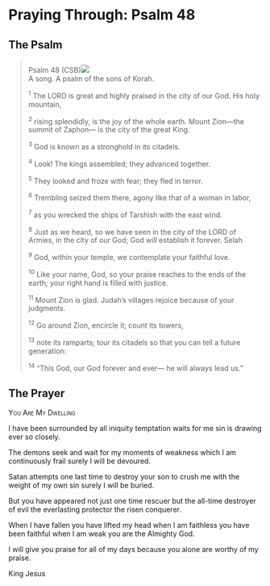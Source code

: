 # Praying Through: Psalm 48

## The Psalm

>Psalm 48 (CSB)<img class="intro-right" style="margin-top:10px" src="/images/art-paris-psalter.jpg">  
><sup></sup> A song. A psalm of the sons of Korah. 
>
><sup>1</sup> The LORD is great and highly praised in the city of our God. His holy mountain, 
>
><sup>2</sup> rising splendidly, is the joy of the whole earth. Mount Zion—the summit of Zaphon— is the city of the great King. 
>
><sup>3</sup> God is known as a stronghold in its citadels. 
>
><sup>4</sup> Look! The kings assembled; they advanced together. 
>
><sup>5</sup> They looked and froze with fear; they fled in terror. 
>
><sup>6</sup> Trembling seized them there, agony like that of a woman in labor, 
>
><sup>7</sup> as you wrecked the ships of Tarshish with the east wind. 
>
><sup>8</sup> Just as we heard, so we have seen in the city of the LORD of Armies, in the city of our God; God will establish it forever. Selah 
>
><sup>9</sup> God, within your temple, we contemplate your faithful love. 
>
><sup>10</sup> Like your name, God, so your praise reaches to the ends of the earth; your right hand is filled with justice. 
>
><sup>11</sup> Mount Zion is glad. Judah’s villages rejoice because of your judgments. 
>
><sup>12</sup> Go around Zion, encircle it; count its towers, 
>
><sup>13</sup> note its ramparts; tour its citadels so that you can tell a future generation: 
>
><sup>14</sup> “This God, our God forever and ever— he will always lead us.”

## The Prayer

<div style="font-variant: small-caps;">
You Are My Dwelling
</div>


I have been surrounded
  by all iniquity
  temptation waits for me
  sin is drawing ever so closely.

The demons seek
  and wait for my moments of weakness
  which I am continuously frail
  surely I will be devoured.

Satan attempts one last time
  to destroy your son
  to crush me
  with the weight of my own sin
  surely I will be buried.

But you have appeared
  not just one time rescuer
  but the all-time destroyer of evil
  the everlasting protector
  the risen conquerer.

When I have fallen
  you have lifted my head
  when I am faithless
  you have been faithful
  when I am weak
  you are the Almighty God.

I will give you praise
  for all of my days
  because you alone
  are worthy of my praise.

King Jesus
